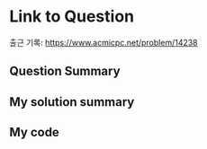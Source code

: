# Link to Question

출근 기록: https://www.acmicpc.net/problem/14238

## Question Summary

## My solution summary

## My code
